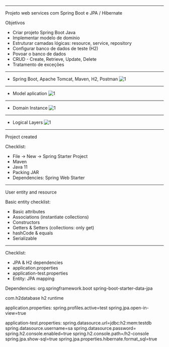 ---------------------------------------------------------------
Projeto web services com Spring Boot e JPA / Hibernate 
 
Objetivos 
 * Criar projeto Spring Boot Java 
 * Implementar modelo de domínio 
 * Estruturar camadas lógicas: resource, service, repository 
 * Configurar banco de dados de teste (H2) 
 * Povoar o banco de dados 
 * CRUD - Create, Retrieve, Update, Delete 
 * Tratamento de exceções 
---------------------------------------------------------------
 * Spring Boot, Apache Tomcat, Maven, H2, Postman
![1](https://user-images.githubusercontent.com/29668363/145061589-38220f71-f8f8-4a71-b28e-604fa50eee63.PNG)
---------------------------------------------------------------
 * Model aplication
![1](https://user-images.githubusercontent.com/29668363/145062725-176b0bef-1cfa-456e-a220-563ed8001eb8.PNG)
---------------------------------------------------------------
 * Domain Instance
![1](https://user-images.githubusercontent.com/29668363/145063821-6d9430f0-8726-48d3-bc21-e8220ef7ded9.PNG)
---------------------------------------------------------------
 * Logical Layers
![1](https://user-images.githubusercontent.com/29668363/145064200-514b6bfd-5bf0-4cd0-ad3a-f589bc179bc2.PNG)
---------------------------------------------------------------
Project created 
 
Checklist: 
*  File -> New -> Spring Starter Project 
 *  Maven 
 *  Java 11 
 *  Packing JAR 
 *  Dependencies: Spring Web Starter 
--------------------------------------------------------------- 
User entity and resource 
 
Basic entity checklist: 
 * Basic attributes 
 * Associations (instantiate collections) 
 *  Constructors 
 *  Getters & Setters (collections: only get) 
 *  hashCode & equals 
 *  Serializable 
 
 ---------------------------------------------------------------
 
 Checklist:
 * JPA & H2 dependencies
 * application.properties
 * application-test.properties
 * Entity: JPA mapping

Dependencies:
  <dependency>
      <groupId>org.springframework.boot</groupId>
      <artifactId>spring-boot-starter-data-jpa</artifactId>
  </dependency>
  
  <dependency>
     <groupId>com.h2database</groupId>
     <artifactId>h2</artifactId>
     <scope>runtime</scope>
  </dependency>
  
application.properties:
  spring.profiles.active=test
  spring.jpa.open-in-view=true
 
application-test.properties:
   spring.datasource.url=jdbc:h2:mem:testdb
   spring.datasource.username=sa
   spring.datasource.password=
   spring.h2.console.enabled=true
   spring.h2.console.path=/h2-console
   spring.jpa.show-sql=true
   spring.jpa.properties.hibernate.format_sql=true



